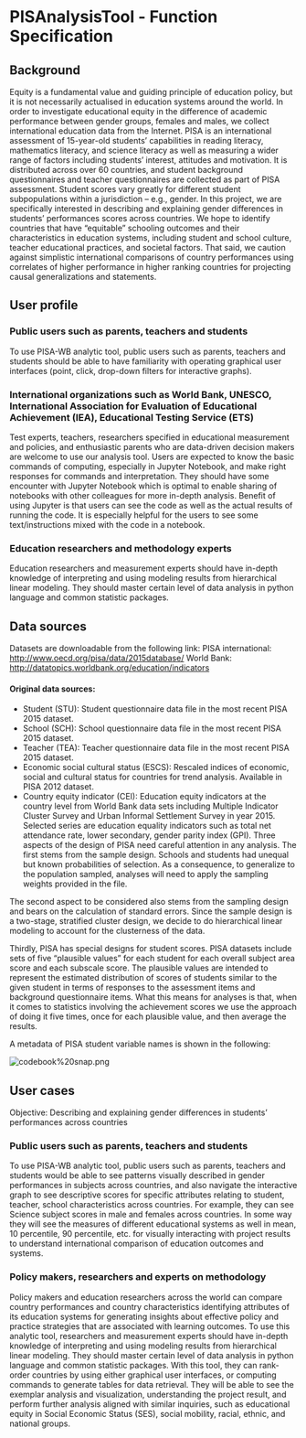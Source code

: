 
# PISAnalysisTool - Function Specification

## Background

Equity is a fundamental value and guiding principle of education policy, but it is not necessarily actualised in education systems around the world. In order to investigate educational equity in the difference of academic performance between gender groups, females and males, we collect international education data from the Internet. PISA is an international assessment of 15-year-old students’ capabilities in reading literacy, mathematics literacy, and science literacy as well as measuring a wider range of factors including students’ interest, attitudes and motivation. It is distributed across over 60 countries, and student background questionnaires and teacher questionnaires are collected as part of PISA assessment. Student scores vary greatly for different student subpopulations within a jurisdiction – e.g., gender. In this project, we are specifically interested in describing and explaining gender differences in students’ performances scores across countries. We hope to identify countries that have “equitable” schooling outcomes and their characteristics in education systems, including student and school culture, teacher educational practices, and societal factors. That said, we caution against simplistic international comparisons of country performances using correlates of higher performance in higher ranking countries for projecting causal generalizations and statements. 


## User profile

### Public users such as parents, teachers and students
To use PISA-WB analytic tool, public users such as parents, teachers and students should be able to have familiarity with operating graphical user interfaces (point, click, drop-down filters for interactive graphs).

### International organizations such as World Bank, UNESCO, International Association for Evaluation of Educational Achievement (IEA), Educational Testing Service (ETS)
Test experts, teachers, researchers specified in educational measurement and policies, and enthusiastic parents who are data-driven decision makers are welcome to use our analysis tool. Users are expected to know the basic commands of computing, especially in Jupyter Notebook, and make right responses for commands and interpretation. They should have some encounter with Jupyter Notebook which is optimal to enable sharing of notebooks with other colleagues for more in-depth analysis. Benefit of using Jupyter is that users can see the code as well as the actual results of running the code. It is especially helpful for the users to see some text/instructions mixed with the code in a notebook.  

### Education researchers and methodology experts
Education researchers and measurement experts should have in-depth knowledge of interpreting and using modeling results from hierarchical linear modeling. They should master certain level of data analysis in python language and common statistic packages. 


## Data sources

Datasets are downloadable from the following link:
PISA international: http://www.oecd.org/pisa/data/2015database/ 
	World Bank: http://datatopics.worldbank.org/education/indicators 
#### Original data sources:
* Student (STU): Student questionnaire data file in the most recent PISA 2015 dataset. 
* School (SCH): School questionnaire data file in the most recent PISA 2015 dataset.
* Teacher (TEA): Teacher questionnaire data file in the most recent PISA 2015 dataset.
* Economic social cultural status (ESCS): Rescaled indices of economic, social and cultural status for countries for trend analysis. Available in PISA 2012 dataset.
* Country equity indicator (CEI): Education equity indicators at the country level from World Bank data sets including Multiple Indicator Cluster Survey and Urban Informal Settlement Survey in year 2015. Selected series are education equality indicators such as total net attendance rate, lower secondary, gender parity index (GPI).
Three aspects of the design of PISA need careful attention in any analysis. The first stems from the sample design. Schools and students had unequal but known probabilities of selection. As a consequence, to generalize to the population sampled, analyses will need to apply the sampling weights provided in the file.

The second aspect to be considered also stems from the sampling design and bears on the calculation of standard errors. Since the sample design is a two-stage, stratified cluster design, we decide to do hierarchical linear modeling to account for the clusterness of the data.

Thirdly, PISA has special designs for student scores. PISA datasets include sets of five “plausible values” for each student for each overall subject area score and each subscale score. The plausible values are intended to represent the estimated distribution of scores of students similar to the given student in terms of responses to the assessment items and background questionnaire items. What this means for analyses is that, when it comes to statistics involving the achievement scores we use the approach of doing it five times, once for each plausible value, and then average the results.

A metadata of PISA student variable names is shown in the following: 

![codebook%20snap.png](attachment:codebook%20snap.png)

## User cases

Objective: Describing and explaining gender differences in students’ performances across countries  

### Public users such as parents, teachers and students
To use PISA-WB analytic tool, public users such as parents, teachers and students would be able to see patterns visually described in gender performances in subjects across countries, and also navigate the interactive graph to see descriptive scores for specific attributes relating to student, teacher, school characteristics across countries. For example, they can see Science subject scores in male and females across countries. In some way they will see the measures of different educational systems as well in mean, 10 percentile, 90 percentile, etc. for visually interacting with project results to understand international comparison of education outcomes and systems.

### Policy makers, researchers and experts on methodology 
Policy makers and education researchers across the world can compare country performances and country characteristics identifying attributes of its education systems for generating insights about effective policy and practice strategies that are associated with learning outcomes. 
To use this analytic tool, researchers and measurement experts should have in-depth knowledge of interpreting and using modeling results from hierarchical linear modeling. They should master certain level of data analysis in python language and common statistic packages. With this tool, they can rank-order countries by using either graphical user interfaces, or computing commands to generate tables for data retrieval.  They will be able to see the exemplar analysis and visualization, understanding the project result, and perform further analysis aligned with similar inquiries, such as educational equity in Social Economic Status (SES), social mobility, racial, ethnic, and national groups. 

